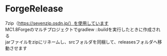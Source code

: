 # ForgeRelease

7zip（https://sevenzip.osdn.jp/）を使用しています  
MC1.8Forgeのマルチプロジェクトでgradlew :<ProjectName>:buildを実行したときに作成される  
jarファイルをzipにリネームし、srcフォルダを同梱して、releasesフォルダへ移動させます  
  
